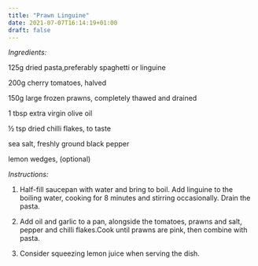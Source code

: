 ```yaml
---
title: "Prawn Linguine"
date: 2021-07-07T16:14:19+01:00
draft: false
---
```


*Ingredients:*

125g dried pasta,preferably spaghetti or linguine

200g cherry tomatoes, halved

150g large frozen prawns, completely thawed and drained

1 tbsp extra virgin olive oil

½ tsp dried chilli flakes, to taste

sea salt, freshly ground black pepper

lemon wedges, (optional)

*Instructions:*

1. Half-fill saucepan with water and bring to boil. Add linguine to the boiling water, cooking for 8 minutes and stirring occasionally. Drain the pasta.

2. Add oil and garlic to a pan, alongside the tomatoes, prawns and salt, pepper and chilli flakes.Cook until prawns are pink, then combine with pasta.

3. Consider squeezing lemon juice when serving the dish.
